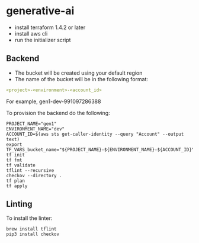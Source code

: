 # generative-ai

- install terraform 1.4.2 or later
- install aws cli
- run the initializer script

## Backend
- The bucket will be created using your default region
- The name of the bucket will be in the following format:
```yaml
<project>-<environment>-<account_id>
```
For example, gen1-dev-991097286388

To provision the backend do the following:
```
PROJECT_NAME="gen1"
ENVIRONMENT_NAME="dev"
ACCOUNT_ID=$(aws sts get-caller-identity --query "Account" --output text)
export TF_VARS_bucket_name="${PROJECT_NAME}-${ENVIRONMENT_NAME}-${ACCOUNT_ID}"
tf init
tf fmt
tf validate
tflint --recursive
checkov --directory .
tf plan
tf apply
```
## Linting

To install the linter:
```
brew install tflint
pip3 install checkov
```